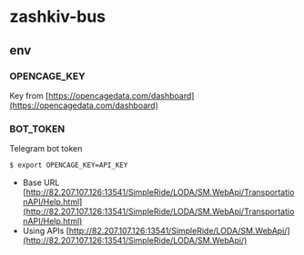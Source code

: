 # zashkiv-bus

## env

### OPENCAGE_KEY
Key from [https://opencagedata.com/dashboard](https://opencagedata.com/dashboard)

### BOT_TOKEN
Telegram bot token

```sh
$ export OPENCAGE_KEY=API_KEY
```


 - Base URL [http://82.207.107.126:13541/SimpleRide/LODA/SM.WebApi/TransportationAPI/Help.html](http://82.207.107.126:13541/SimpleRide/LODA/SM.WebApi/TransportationAPI/Help.html)
 - Using APIs [http://82.207.107.126:13541/SimpleRide/LODA/SM.WebApi/](http://82.207.107.126:13541/SimpleRide/LODA/SM.WebApi/)


